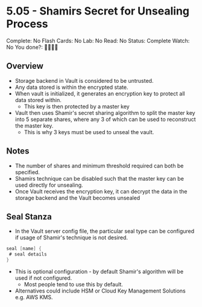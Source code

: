 # 5.05 - Shamirs Secret for Unsealing Process

Complete: No
Flash Cards: No
Lab: No
Read: No
Status: Complete
Watch: No
You done?: 🌚🌚🌚🌚

## Overview

- Storage backend in Vault is considered to be untrusted.
- Any data stored is within the encrypted state.
- When vault is initialized, it generates an encryption key to protect all data stored within.
  - This key is then protected by a master key
- Vault then uses Shamir's secret sharing algorithm to split the master key into 5 separate shares, where any 3 of which can be used to reconstruct the master key.
  - This is why 3 keys must be used to unseal the vault.

## Notes

- The number of shares and minimum threshold required can both be specified.
- Shamirs technique can be disabled such that the master key can be used directly for unsealing.
- Once Vault receives the encryption key, it can decrypt the data in the storage backend and the Vault becomes unsealed

## Seal Stanza

- In the Vault server config file, the particular seal type can be configured if usage of Shamir's technique is not desired.

```go
seal [name] {
 # seal details
}
```

- This is optional configuration -  by default Shamir's algorithm will be used if not configured.
  - Most people tend to use this by default.
- Alternatives could include HSM or Cloud Key Management Solutions e.g. AWS KMS.

